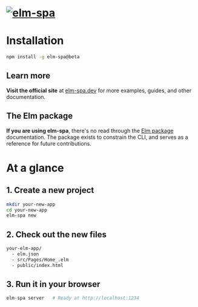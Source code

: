 # [![elm-spa](https://sad-kirch-e164e1.netlify.app/images/logo.png)](https://v6.elm-spa.dev)

# **Installation**

```bash
npm install -g elm-spa@beta
```

## **Learn more**

__Visit the official site__ at [elm-spa.dev](https://v6.elm-spa.dev) for more examples, guides, and other documentation.

## **The Elm package**

__If you are using elm-spa__, there's no read through the [Elm package](https://package.elm-lang.org/packages/ryannhg/elm-spa/latest/) documentation. The package exists to constrain the CLI, and serves as a reference for future contributions.

# **At a glance**

## **1. Create a new project**

```bash
mkdir your-new-app
cd your-new-app
elm-spa new
```

## **2. Check out the new files**

```bash
your-elm-app/
  - elm.json
  - src/Pages/Home_.elm
  - public/index.html
```

## **3. Run it in your browser**

```bash
elm-spa server   # Ready at http://localhost:1234
```

